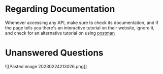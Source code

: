 # Regarding Documentation
Whenever accessing any API, make sure to check its documentation, and if the page tells you there's an interactive tutorial on their website, ignore it, and check for an alternative tutorial on using [postman](https://web.postman.co/)

# Unanswered Questions

![[Pasted image 20230224213026.png]]